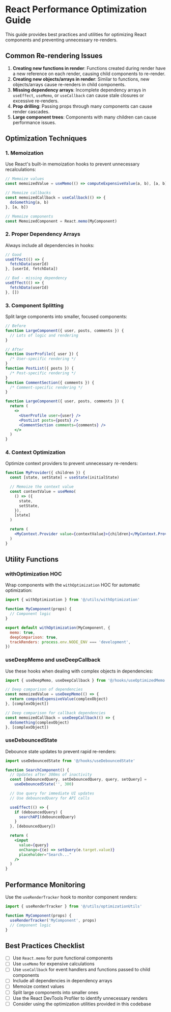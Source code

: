 # React Performance Optimization Guide

This guide provides best practices and utilities for optimizing React components
and preventing unnecessary re-renders.

## Common Re-rendering Issues

1. **Creating new functions in render**: Functions created during render have a
   new reference on each render, causing child components to re-render.
2. **Creating new objects/arrays in render**: Similar to functions, new
   objects/arrays cause re-renders in child components.
3. **Missing dependency arrays**: Incomplete dependency arrays in `useEffect`,
   `useMemo`, or `useCallback` can cause stale closures or excessive re-renders.
4. **Prop drilling**: Passing props through many components can cause render
   cascades.
5. **Large component trees**: Components with many children can cause
   performance issues.

## Optimization Techniques

### 1. Memoization

Use React's built-in memoization hooks to prevent unnecessary recalculations:

```jsx
// Memoize values
const memoizedValue = useMemo(() => computeExpensiveValue(a, b), [a, b])

// Memoize callbacks
const memoizedCallback = useCallback(() => {
  doSomething(a, b)
}, [a, b])

// Memoize components
const MemoizedComponent = React.memo(MyComponent)
```

### 2. Proper Dependency Arrays

Always include all dependencies in hooks:

```jsx
// Good
useEffect(() => {
  fetchData(userId)
}, [userId, fetchData])

// Bad - missing dependency
useEffect(() => {
  fetchData(userId)
}, [])
```

### 3. Component Splitting

Split large components into smaller, focused components:

```jsx
// Before
function LargeComponent({ user, posts, comments }) {
  // Lots of logic and rendering
}

// After
function UserProfile({ user }) {
  /* User-specific rendering */
}
function PostList({ posts }) {
  /* Post-specific rendering */
}
function CommentSection({ comments }) {
  /* Comment-specific rendering */
}

function LargeComponent({ user, posts, comments }) {
  return (
    <>
      <UserProfile user={user} />
      <PostList posts={posts} />
      <CommentSection comments={comments} />
    </>
  )
}
```

### 4. Context Optimization

Optimize context providers to prevent unnecessary re-renders:

```jsx
function MyProvider({ children }) {
  const [state, setState] = useState(initialState)

  // Memoize the context value
  const contextValue = useMemo(
    () => ({
      state,
      setState,
    }),
    [state]
  )

  return (
    <MyContext.Provider value={contextValue}>{children}</MyContext.Provider>
  )
}
```

## Utility Functions

### withOptimization HOC

Wrap components with the `withOptimization` HOC for automatic optimization:

```jsx
import { withOptimization } from '@/utils/withOptimization'

function MyComponent(props) {
  // Component logic
}

export default withOptimization(MyComponent, {
  memo: true,
  deepComparison: true,
  trackRenders: process.env.NODE_ENV === 'development',
})
```

### useDeepMemo and useDeepCallback

Use these hooks when dealing with complex objects in dependencies:

```jsx
import { useDeepMemo, useDeepCallback } from '@/hooks/useOptimizedMemo'

// Deep comparison of dependencies
const memoizedValue = useDeepMemo(() => {
  return computeExpensiveValue(complexObject)
}, [complexObject])

// Deep comparison for callback dependencies
const memoizedCallback = useDeepCallback(() => {
  doSomething(complexObject)
}, [complexObject])
```

### useDebouncedState

Debounce state updates to prevent rapid re-renders:

```jsx
import useDebouncedState from '@/hooks/useDebouncedState'

function SearchComponent() {
  // Updates after 300ms of inactivity
  const [debouncedQuery, setDebouncedQuery, query, setQuery] =
    useDebouncedState('', 300)

  // Use query for immediate UI updates
  // Use debouncedQuery for API calls

  useEffect(() => {
    if (debouncedQuery) {
      searchAPI(debouncedQuery)
    }
  }, [debouncedQuery])

  return (
    <input
      value={query}
      onChange={(e) => setQuery(e.target.value)}
      placeholder="Search..."
    />
  )
}
```

## Performance Monitoring

Use the `useRenderTracker` hook to monitor component renders:

```jsx
import { useRenderTracker } from '@/utils/optimizationUtils'

function MyComponent(props) {
  useRenderTracker('MyComponent', props)
  // Component logic
}
```

## Best Practices Checklist

- [ ] Use `React.memo` for pure functional components
- [ ] Use `useMemo` for expensive calculations
- [ ] Use `useCallback` for event handlers and functions passed to child
      components
- [ ] Include all dependencies in dependency arrays
- [ ] Memoize context values
- [ ] Split large components into smaller ones
- [ ] Use the React DevTools Profiler to identify unnecessary renders
- [ ] Consider using the optimization utilities provided in this codebase
